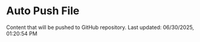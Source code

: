 # Auto Push File

Content that will be pushed to GitHub repository.
Last updated: 06/30/2025, 01:20:54 PM